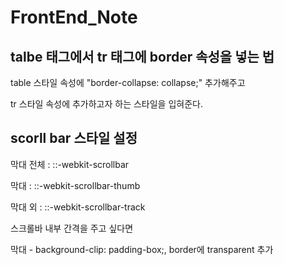 # FrontEnd_Note
<h2>talbe 태그에서 tr 태그에 border 속성을 넣는 법</h2>
<p>table 스타일 속성에 "border-collapse: collapse;" 추가해주고</p>
<p>tr 스타일 속성에 추가하고자 하는 스타일을 입혀준다.</p>
<h2>scorll bar 스타일 설정</h2>
<p>막대 전체 : ::-webkit-scrollbar</p>
<p>막대 : ::-webkit-scrollbar-thumb</p>
<p>막대 외 : ::-webkit-scrollbar-track</p>
<p>스크롤바 내부 간격을 주고 싶다면</p>
<p>막대 -  background-clip: padding-box;, border에 transparent 추가</p>
